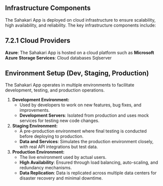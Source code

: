 ## Infrastructure Components

The Sahakari App is deployed on cloud infrastructure to ensure scalability, high availability, and reliability. The key infrastructure components include:

## 7.2.1 Cloud Providers

**Azure**: The Sahakari App is hosted on a cloud platform such as **Microsoft Azure**
**Storage Services**: Cloud databases Sqlserver

## Environment Setup (Dev, Staging, Production)

The Sahakari App operates in multiple environments to facilitate development, testing, and production operations.

1. **Development Environment:**
    * Used by developers to work on new features, bug fixes, and improvements.
    * **Development Servers**: Isolated from production and uses mock services for testing new code changes.
2. **Staging Environment:**
    * A pre-production environment where final testing is conducted before deploying to production.
    * **Data and Services**: Simulates the production environment closely, with real API integrations but test data.
3. **Production Environment:**
    * The live environment used by actual users.
    * **High Availability**: Ensured through load balancing, auto-scaling, and redundancy mechanisms.
    * **Data Replication**: Data is replicated across multiple data centers for disaster recovery and minimal downtime.
